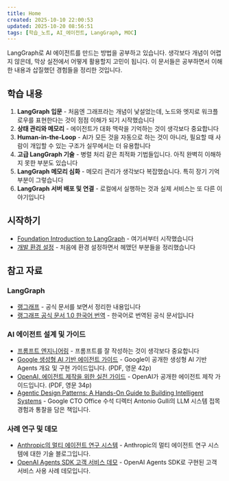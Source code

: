 ```yaml
---
title: Home
created: 2025-10-10 22:00:53
updated: 2025-10-20 08:56:51
tags: [학습_노트, AI_에이전트, LangGraph, MOC]
---
```

LangGraph로 AI 에이전트를 만드는 방법을 공부하고 있습니다. 생각보다 개념이 어렵지 않은데, 막상 실전에서 어떻게 활용할지 고민이 됩니다. 이 문서들은 공부하면서 이해한 내용과 삽질했던 경험들을 정리한 것입니다.

## 학습 내용

1. **LangGraph 입문** - 처음엔 그래프라는 개념이 낯설었는데, 노드와 엣지로 워크플로우를 표현한다는 것이 점점 이해가 되기 시작했습니다
2. **상태 관리와 메모리** - 에이전트가 대화 맥락을 기억하는 것이 생각보다 중요합니다
3. **Human-in-the-Loop** - AI가 모든 것을 자동으로 하는 것이 아니라, 필요할 때 사람이 개입할 수 있는 구조가 실무에서는 더 유용합니다
4. **고급 LangGraph 기술** - 병렬 처리 같은 최적화 기법들입니다. 아직 완벽히 이해하지 못한 부분도 있습니다
5. **LangGraph 메모리 심화** - 메모리 관리가 생각보다 복잡했습니다. 특히 장기 기억 부분이 그렇습니다
6. **LangGraph 서버 배포 및 연결** - 로컬에서 실행하는 것과 실제 서비스는 또 다른 이야기입니다

## 시작하기

- [Foundation Introduction to LangGraph](Foundation%20Introduction%20to%20LangGraph.md) - 여기서부터 시작했습니다
- [개발 환경 설정](개발%20환경%20설정.md) - 처음에 환경 설정하면서 헤맸던 부분들을 정리했습니다

## 참고 자료

### LangGraph

- [랭그래프](랭그래프/LangGraph.md) - 공식 문서를 보면서 정리한 내용입니다
- [랭그래프 공식 문서 1.0 한국어 번역](https://langchain-docs.jeongsk.work/oss/python/langgraph/overview) - 한국어로 번역된 공식 문서입니다

### AI 에이전트 설계 및 가이드

- [프롬프트 엔지니어링](프롬프트%20엔지니어링/index.md) - 프롬프트를 잘 작성하는 것이 생각보다 중요합니다
- [Google 생성형 AI 기반 에이전트 가이드](https://www.kaggle.com/whitepaper-agents?utm_source=pytorchkr&ref=pytorchkr) - Google이 공개한 생성형 AI 기반 Agents 개요 및 구현 가이드입니다. (PDF, 영문 42p)
- [OpenAI, 에이전트 제작을 위한 실전 가이드](https://cdn.openai.com/business-guides-and-resources/a-practical-guide-to-building-agents.pdf) - OpenAI가 공개한 에이전트 제작 가이드입니다. (PDF, 영문 34p)
- [Agentic Design Patterns: A Hands-On Guide to Building Intelligent Systems](https://docs.google.com/document/d/1rsaK53T3Lg5KoGwvf8ukOUvbELRtH-V0LnOIFDxBryE/preview?tab=t.0#heading=h.pxcur8v2qagu) - Google CTO Office 수석 디렉터 Antonio Gulli의 LLM 시스템 접목 경험과 통찰을 담은 책입니다.

### 사례 연구 및 데모

- [Anthropic의 멀티 에이전트 연구 시스템](https://www.anthropic.com/engineering/multi-agent-research-system) - Anthropic의 멀티 에이전트 연구 시스템에 대한 기술 블로그입니다.
- [OpenAI Agents SDK 고객 서비스 데모](https://github.com/openai/openai-cs-agents-demo) - OpenAI Agents SDK로 구현된 고객 서비스 사용 사례 데모입니다.
